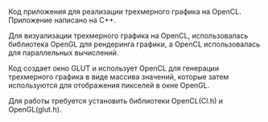 Код приложения для реализации трехмерного графика на OpenCL. Приложение написано на С++.

Для визуализации трехмерного графика на OpenCL, использовалась библиотека OpenGL для рендеринга графики, а OpenCL использовалась для параллельных вычислений. 

Код создает окно GLUT и использует OpenCL для генерации трехмерного графика в виде массива значений, которые затем используются для отображения пикселей в окне OpenGL. 

Для работы требуется установить библиотеки OpenCL(Cl.h) и OpenGL(glut.h).
